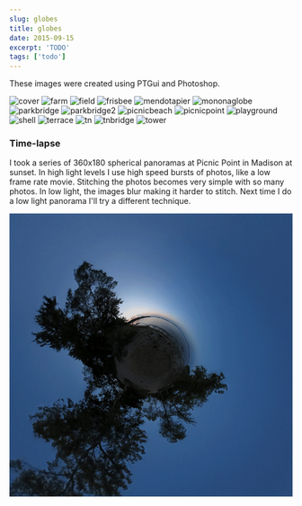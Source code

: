 ```yaml
---
slug: globes
title: globes
date: 2015-09-15
excerpt: 'TODO'
tags: ['todo']
---
```


<script>
  import Image from "$lib/components/base/image.svelte";
</script>

These images were created using PTGui and Photoshop.

<Image
  path="posts/{slug}"
  filename="cover"
  alt="cover"
/>
<Image
  path="posts/{slug}"
  filename="farm"
  alt="farm"
/>
<Image
  path="posts/{slug}"
  filename="field"
  alt="field"
/>
<Image
  path="posts/{slug}"
  filename="frisbee"
  alt="frisbee"
/>
<Image
  path="posts/{slug}"
  filename="mendotapier"
  alt="mendotapier"
/>
<Image
  path="posts/{slug}"
  filename="mononaglobe"
  alt="mononaglobe"
/>
<Image
  path="posts/{slug}"
  filename="parkbridge"
  alt="parkbridge"
/>
<Image
  path="posts/{slug}"
  filename="parkbridge2"
  alt="parkbridge2"
/>
<Image
  path="posts/{slug}"
  filename="picnicbeach"
  alt="picnicbeach"
/>
<Image
  path="posts/{slug}"
  filename="picnicpoint"
  alt="picnicpoint"
/>
<Image
  path="posts/{slug}"
  filename="playground"
  alt="playground"
/>
<Image
  path="posts/{slug}"
  filename="shell"
  alt="shell"
/>
<Image
  path="posts/{slug}"
  filename="terrace"
  alt="terrace"
/>
<Image
  path="posts/{slug}"
  filename="tn"
  alt="tn"
/>
<Image
  path="posts/{slug}"
  filename="tnbridge"
  alt="tnbridge"
/>
<Image
  path="posts/{slug}"
  filename="tower"
  alt="tower"
/>

### Time-lapse

I took a series of 360x180 spherical panoramas at Picnic Point in Madison at sunset. In high light levels I use high speed bursts of photos, like a low frame rate movie. Stitching the photos becomes very simple with so many photos. In low light, the images blur making it harder to stitch. Next time I do a low light panorama I'll try a different technique.


![timelapse](/optimized-images/posts/globes/timelapse.gif)
